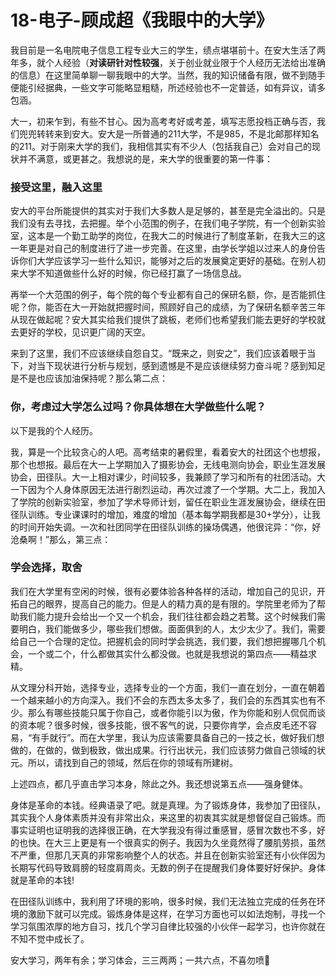 # 18-电子-顾成超《我眼中的大学》

我目前是一名电院电子信息工程专业大三的学生，绩点堪堪前十。在安大生活了两年多，就个人经验（**对读研针对性较强**，关于创业就业限于个人经历无法给出准确的信息）在这里简单聊一聊我眼中的大学。当然，我的知识储备有限，做不到随手便能引经据典，一些文字可能略显粗糙，所述经验也不一定普适，如有异议，请多包涵。

大一，初来乍到，有些不甘心。因为高考考好或考差，填写志愿投档正确与否，我们兜兜转转来到安大。安大是一所普通的211大学，不是985，不是北邮那样知名的211。对于刚来大学的我们，我相信其实有不少人（包括我自己）会对自己的现状并不满意，或更甚之。我想说的是，来大学的很重要的第一件事：

### 接受这里，融入这里

安大的平台所能提供的其实对于我们大多数人是足够的，甚至是完全溢出的。只是我们没有去寻找，去把握。举个小范围的例子，在我们电子学院，有一个创新实验室，这本是一个勤工助学的岗位，在我大二的时候进行了制度革新，在我大三的这一年更是对自己的制度进行了进一步完善。在这里，由学长学姐以过来人的身份告诉你们大学应该学习一些什么知识，能够对之后的发展奠定更好的基础。在别人初来大学不知道做些什么好的时候，你已经打赢了一场信息战。

再举一个大范围的例子，每个院的每个专业都有自己的保研名额，你，是否能抓住呢？你，能否在大一开始就把握时间，照顾好自己的成绩，为了保研名额辛苦三年从现在做起呢？安大其实给我们提供了跳板，老师们也希望我们能去更好的学校就去更好的学校，见识更广阔的天空。

来到了这里，我们不应该继续自怨自艾。“既来之，则安之”，我们应该着眼于当下，对当下现状进行分析与规划，感到遗憾是不是应该继续努力奋斗呢？感到知足是不是也应该加油保持呢？那么第二点：

### 你，考虑过大学怎么过吗？你具体想在大学做些什么呢？

以下是我的个人经历。

我，算是一个比较贪心的人吧。高考结束的暑假里，看着安大的社团这个也想报，那个也想报。最后在大一上学期加入了摄影协会，无线电测向协会，职业生涯发展协会，田径队。大一上相对课少，时间较多，我兼顾了学习和所有的社团活动。大一下因为个人身体原因无法进行剧烈运动，再次过渡了一个学期。大二上，我加入了学院的创新实验室，参加了学术导师计划，留任在职业生涯发展协会，继续在田径队训练。专业课课时的增加，难度的增加（基本每学期我都是30+学分），让我的时间开始失调。一次和社团同学在田径队训练的操场偶遇，他很诧异：“你，好沧桑啊！”那么，第三点：

### 学会选择，取舍

我们在大学里有空闲的时候，很有必要体验各种各样的活动，增加自己的见识，开拓自己的眼界，提高自己的能力。但是人的精力真的是有限的。学院里老师为了帮助我们能力提升会给出一个又一个机会，我们往往都会趋之若鹜。这个时候我们需要明白，我们能做多少，哪些我们想做。面面俱到的人，太少太少了。我们，需要给自己一个合理的定位。把握机会的同时学会挑选，我们要，我们想把握哪几个机会，一个或二个，什么都做其实什么都没做。也就是我想说的第四点——精益求精。

从文理分科开始，选择专业，选择专业的一个方面，我们一直在划分，一直在朝着一个越来越小的方向深入。我们不会的东西太多太多了，我们会的东西其实也有不少。那么有哪些技能只属于你自己，或者你能引以为傲，作为你能和别人侃侃而谈的资本呢？很多时候，很多技能，很不客气的说，只要你肯学，会点皮毛还不容易，“有手就行”。而在大学里，我认为应该需要具备自己的一技之长，做好我们想做的，在做的，做到极致，做出成果。行行出状元，我们应该努力做自己领域的状元。所以，请找到自己的领域，然后在你的领域有所建树。

上述四点，都几乎直击学习本身，除此之外。我还想说第五点——强身健体。

身体是革命的本钱。经典语录了吧。就是真理。为了锻炼身体，我参加了田径队，其实我个人身体素质并没有非常出众，来这里的初衷其实就是想督促自己锻炼。而事实证明也证明我的选择很正确，在大学我没有得过重感冒，感冒次数也不多，好的也快。在大三上更是有一个很真实的例子。我因为久坐竟然得了腰肌劳损，虽然不严重，但那几天真的非常影响整个人的状态。并且在创新实验室还有小伙伴因为长期写代码导致肩膀的轻度肩周炎。无数的例子在提醒我们身体要好好保护。身体就是革命的本钱!

在田径队训练中，我利用了环境的影响，很多时候，我们无法独立完成的任务在环境的激励下就可以完成。锻炼身体是这样，在学习方面也可以如法炮制，寻找一个学习氛围浓厚的地方自习，找几个学习自律比较强的小伙伴一起学习，也许你就在不知不觉中成长了。

安大学习，两年有余；学习体会，三三两两；一共六点，不喜勿喷🤣
